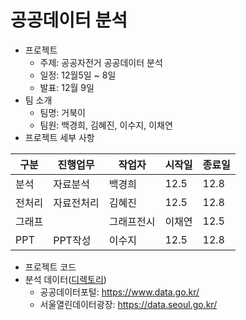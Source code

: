 #  공공데이터 분석
  - 프로젝트 
    - 주제: 공공자전거 공공데이터 분석
    - 일정: 12월5일 ~ 8일
    - 발표: 12월 9일
  - 팀 소개
    - 팀명: 거북이
    - 팀원: 백경희, 김혜진, 이수지, 이채연
  - 프로젝트 세부 사항
  
구분 | 진행업무 |작업자|시작일|종료일
-----|---------|-----|------|------
분석 | 자료분석|백경희|12.5|12.8
전처리|자료전처리|김혜진|12.5|12.8
그래프||그래프전시|이채연|12.5|12.8
PPT|PPT작성|이수지|12.5|12.8
  - 프로젝트 코드 
  - 분석 데이터([디렉토리](data/))
    - 공공데이터포털: https://www.data.go.kr/
    - 서울열린데이터광장: https://data.seoul.go.kr/
    
